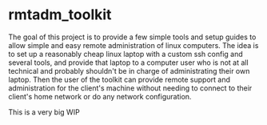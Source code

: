 # rmtadm_toolkit

The goal of this project is to provide a few simple tools and setup guides to allow simple and easy remote administration of linux computers. The idea is to set up a reasonably cheap linux laptop with a custom ssh config and several tools, and provide that laptop to a computer user who is not at all technical and probably shouldn't be in charge of administrating their own laptop. Then the user of the toolkit can provide remote support and administration for the client's machine without needing to connect to their client's home network or do any network configuration.

This is a very big WIP

